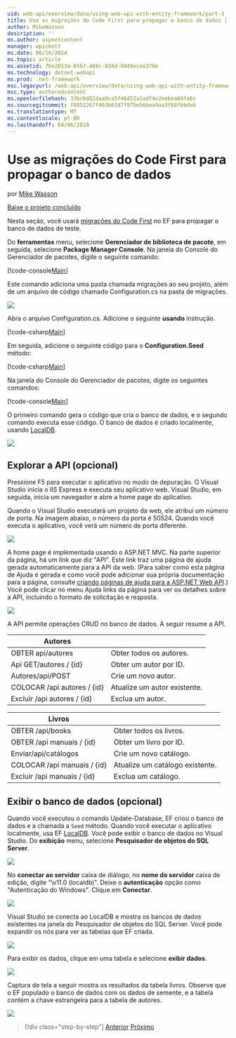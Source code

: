 ```yaml
---
uid: web-api/overview/data/using-web-api-with-entity-framework/part-3
title: Use as migrações do Code First para propagar o banco de dados | Microsoft Docs
author: MikeWasson
description: ''
ms.author: aspnetcontent
manager: wpickett
ms.date: 06/16/2014
ms.topic: article
ms.assetid: 76e2013a-65b7-488c-834d-9448ecea378e
ms.technology: dotnet-webapi
ms.prod: .net-framework
msc.legacyurl: /web-api/overview/data/using-web-api-with-entity-framework/part-3
msc.type: authoredcontent
ms.openlocfilehash: 33bc6d82daa9ca5f46452a1adf4e2eebea04fa6c
ms.sourcegitcommit: f8852267f463b62d7f975e56bea9aa3f68fbbdeb
ms.translationtype: MT
ms.contentlocale: pt-BR
ms.lasthandoff: 04/06/2018
---
```

<a name="use-code-first-migrations-to-seed-the-database"></a>Use as migrações do Code First para propagar o banco de dados
====================
por [Mike Wasson](https://github.com/MikeWasson)

[Baixe o projeto concluído](https://github.com/MikeWasson/BookService)

Nesta seção, você usará [migrações do Code First](https://msdn.microsoft.com/data/jj591621) no EF para propagar o banco de dados de teste.

Do **ferramentas** menu, selecione **Gerenciador de biblioteca de pacote**, em seguida, selecione **Package Manager Console**. Na janela do Console do Gerenciador de pacotes, digite o seguinte comando:

[!code-console[Main](part-3/samples/sample1.cmd)]

Este comando adiciona uma pasta chamada migrações ao seu projeto, além de um arquivo de código chamado Configuration.cs na pasta de migrações.

![](part-3/_static/image1.png)

Abra o arquivo Configuration.cs. Adicione o seguinte **usando** instrução.

[!code-csharp[Main](part-3/samples/sample2.cs)]

Em seguida, adicione o seguinte código para o **Configuration.Seed** método:

[!code-csharp[Main](part-3/samples/sample3.cs)]

Na janela do Console do Gerenciador de pacotes, digite os seguintes comandos:

[!code-console[Main](part-3/samples/sample4.cmd)]

O primeiro comando gera o código que cria o banco de dados, e o segundo comando executa esse código. O banco de dados é criado localmente, usando [LocalDB](https://msdn.microsoft.com/library/hh510202.aspx).

![](part-3/_static/image2.png)

## <a name="explore-the-api-optional"></a>Explorar a API (opcional)

Pressione F5 para executar o aplicativo no modo de depuração. O Visual Studio inicia o IIS Express e executa seu aplicativo web. Visual Studio, em seguida, inicia um navegador e abre a home page do aplicativo.

Quando o Visual Studio executará um projeto da web, ele atribui um número de porta. Na imagem abaixo, o número da porta é 50524. Quando você executa o aplicativo, você verá um número de porta diferente.

![](part-3/_static/image3.png)

A home page é implementada usando o ASP.NET MVC. Na parte superior da página, há um link que diz "API". Este link traz uma página de ajuda gerada automaticamente para a API da web. (Para saber como esta página de Ajuda é gerada e como você pode adicionar sua própria documentação para a página, consulte [criando páginas de ajuda para a ASP.NET Web API](../../getting-started-with-aspnet-web-api/creating-api-help-pages.md).) Você pode clicar no menu Ajuda links da página para ver os detalhes sobre a API, incluindo o formato de solicitação e resposta.

![](part-3/_static/image4.png)

A API permite operações CRUD no banco de dados. A seguir resume a API.

| Autores |  |
| --- | -- |
| OBTER api/autores | Obter todos os autores. |
| Api GET/autores / {id} | Obter um autor por ID. |
| Autores/api/POST | Crie um novo autor. |
| COLOCAR /api autores / {id} | Atualize um autor existente. |
| Excluir /api autores / {id} | Exclua um autor. |

| Livros |  |
| --- | -- |
| OBTER /api/books | Obter todos os livros. |
| OBTER /api manuais / {id} | Obter um livro por ID. |
| Enviar/api/catálogos | Crie um novo catálogo. |
| COLOCAR /api manuais / {id} | Atualize um catálogo existente. |
| Excluir /api manuais / {id} | Exclua um catálogo. |

## <a name="view-the-database-optional"></a>Exibir o banco de dados (opcional)

Quando você executou o comando Update-Database, EF criou o banco de dados e a chamada a `Seed` método. Quando você executar o aplicativo localmente, usa EF [LocalDB](https://blogs.msdn.com/b/sqlexpress/archive/2011/07/12/introducing-localdb-a-better-sql-express.aspx). Você pode exibir o banco de dados no Visual Studio. Do **exibição** menu, selecione **Pesquisador de objetos do SQL Server**.

![](part-3/_static/image5.png)

No **conectar ao servidor** caixa de diálogo, no **nome do servidor** caixa de edição, digite "\v11.0 (localdb)". Deixe o **autenticação** opção como "Autenticação do Windows". Clique em **Conectar**.

![](part-3/_static/image6.png)

Visual Studio se conecta ao LocalDB e mostra os bancos de dados existentes na janela do Pesquisador de objetos do SQL Server. Você pode expandir os nós para ver as tabelas que EF criada.

![](part-3/_static/image7.png)

Para exibir os dados, clique em uma tabela e selecione **exibir dados**.

![](part-3/_static/image8.png)

Captura de tela a seguir mostra os resultados da tabela livros. Observe que o EF populado o banco de dados com os dados de semente, e a tabela contém a chave estrangeira para a tabela de autores.

![](part-3/_static/image9.png)

> [!div class="step-by-step"]
> [Anterior](part-2.md)
> [Próximo](part-4.md)
